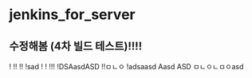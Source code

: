 # jenkins_for_server

## 수정해봄 (4차 빌드 테스트)!!!!
!
!!
!!
!sad
!
!
!!!
!DSAasdASD
!!ㅁㄴㅇ
!adsaasd
Aasd
ASD
ㅁㄴㅇㄴㅁㅇasd
